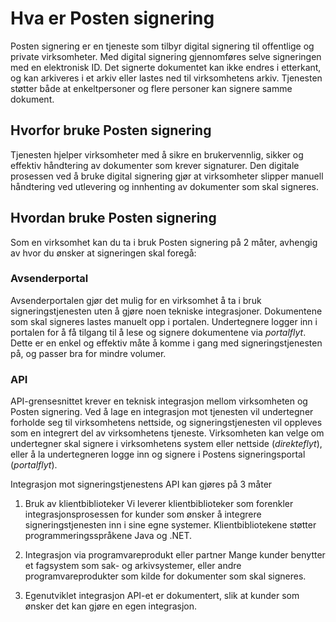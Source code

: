 # Hva er Posten signering

Posten signering er en tjeneste som tilbyr digital signering til offentlige og private virksomheter. Med digital signering gjennomføres selve signeringen med en elektronisk ID. Det signerte dokumentet kan ikke endres i etterkant, og kan arkiveres i et arkiv eller lastes ned til virksomhetens arkiv. Tjenesten støtter både at enkeltpersoner og flere personer kan signere samme dokument.

## Hvorfor bruke Posten signering
Tjenesten hjelper virksomheter med å sikre en brukervennlig, sikker og effektiv håndtering av dokumenter som krever signaturer. Den digitale prosessen ved å bruke digital signering gjør at virksomheter slipper manuell håndtering ved utlevering og innhenting av dokumenter som skal signeres. 

## Hvordan bruke Posten signering
Som en virksomhet kan du ta i bruk Posten signering på 2 måter, avhengig av hvor du ønsker at signeringen skal foregå:

### Avsenderportal
Avsenderportalen gjør det mulig for en virksomhet å ta i bruk signeringstjenesten uten å gjøre noen tekniske integrasjoner. Dokumentene som skal signeres lastes manuelt opp i portalen. Undertegnere logger inn i portalen for å få tilgang til å lese og signere dokumentene via *portalflyt*. Dette er en enkel og effektiv måte å komme i gang med signeringstjenesten på, og passer bra for mindre volumer.


### API
API-grensesnittet krever en teknisk integrasjon mellom virksomheten og Posten signering. Ved å lage en integrasjon mot tjenesten vil undertegner forholde seg til virksomhetens nettside, og signeringstjenesten vil oppleves som en integrert del av virksomhetens tjeneste. Virksomheten kan velge om undertegner skal signere i virksomhetens system eller nettside (*direkteflyt*), eller å la undertegneren logge inn og signere i Postens signeringsportal (*portalflyt*).

Integrasjon mot signeringstjenestens API kan gjøres på 3 måter

1. Bruk av klientbiblioteker
Vi leverer klientbiblioteker som forenkler integrasjonsprosessen for kunder som ønsker å integrere signeringstjenesten inn i sine egne systemer. Klientbibliotekene støtter programmeringsspråkene Java og .NET.

2. Integrasjon via programvareprodukt eller partner
Mange kunder benytter et fagsystem som sak- og arkivsystemer, eller andre programvareprodukter som kilde for dokumenter som skal signeres.

3. Egenutviklet integrasjon
API-et er dokumentert, slik at kunder som ønsker det kan gjøre en egen integrasjon.
